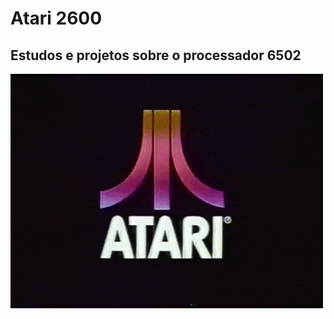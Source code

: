# Atari 2600
## Estudos e projetos sobre o processador 6502
![logo](https://github.com/brun001/Atari-2600/blob/master/gif.gif)
